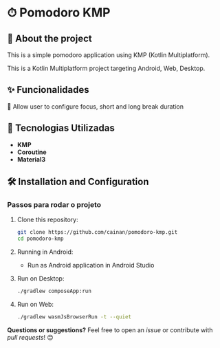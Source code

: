 # ⏱ Pomodoro KMP

## 📌 About the project

This is a simple pomodoro application using KMP (Kotlin Multiplatform).

This is a Kotlin Multiplatform project targeting Android, Web, Desktop.

## ✨ Funcionalidades

🔹 Allow user to configure focus, short and long break duration


## 🚀 Tecnologias Utilizadas

- **KMP**
- **Coroutine**
- **Material3**

## 🛠 Installation and Configuration

### Passos para rodar o projeto

1. Clone this repository:
   ```sh
   git clone https://github.com/cainan/pomodoro-kmp.git
   cd pomodoro-kmp
   ```
2. Running in Android:
   - Run as Android application in Android Studio

3. Run on Desktop:
   ```sh
   ./gradlew composeApp:run
   ```
4. Run on Web:
   ```sh
   ./gradlew wasmJsBrowserRun -t --quiet
   ```

**Questions or suggestions?** Feel free to open an _issue_ or contribute with _pull requests_! 😊